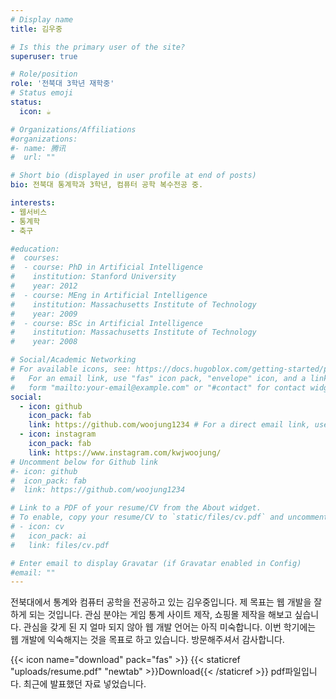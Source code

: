 ```yaml
---
# Display name
title: 김우중

# Is this the primary user of the site?
superuser: true

# Role/position
role: '전북대 3학년 재학중'
# Status emoji
status:
  icon: ☕️

# Organizations/Affiliations
#organizations:
#- name: 腾讯
#  url: ""

# Short bio (displayed in user profile at end of posts)
bio: 전북대 통계학과 3학년, 컴퓨터 공학 복수전공 중.

interests:
- 웹서비스
- 통계학
- 축구

#education:
#  courses:
#  - course: PhD in Artificial Intelligence
#    institution: Stanford University
#    year: 2012
#  - course: MEng in Artificial Intelligence
#    institution: Massachusetts Institute of Technology
#    year: 2009
#  - course: BSc in Artificial Intelligence
#    institution: Massachusetts Institute of Technology
#    year: 2008

# Social/Academic Networking
# For available icons, see: https://docs.hugoblox.com/getting-started/page-builder/#icons
#   For an email link, use "fas" icon pack, "envelope" icon, and a link in the
#   form "mailto:your-email@example.com" or "#contact" for contact widget.
social:
  - icon: github
    icon_pack: fab
    link: https://github.com/woojung1234 # For a direct email link, use "mailto:test@example.org".
  - icon: instagram
    icon_pack: fab
    link: https://www.instagram.com/kwjwoojung/
# Uncomment below for Github link
#- icon: github
#  icon_pack: fab
#  link: https://github.com/woojung1234

# Link to a PDF of your resume/CV from the About widget.
# To enable, copy your resume/CV to `static/files/cv.pdf` and uncomment the lines below.
# - icon: cv
#   icon_pack: ai
#   link: files/cv.pdf

# Enter email to display Gravatar (if Gravatar enabled in Config)
#email: ""
---
```


전북대에서 통계와 컴퓨터 공학을 전공하고 있는 김우중입니다. 제 목표는 웹 개발을 잘하게 되는 것입니다. 관심 분야는 게임 통계 사이트 제작, 쇼핑몰 제작을 해보고 싶습니다. 관심을 갖게 된 지 얼마 되지 않아 웹 개발 언어는 아직 미숙합니다. 이번 학기에는 웹 개발에 익숙해지는 것을 목표로 하고 있습니다. 방문해주셔서 감사합니다.

{{< icon name="download" pack="fas" >}} {{< staticref "uploads/resume.pdf" "newtab" >}}Download{{< /staticref >}} pdf파일입니다. 최근에 발표했던 자료 넣었습니다.


